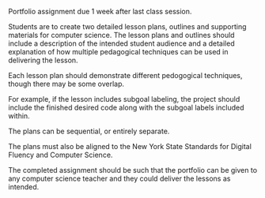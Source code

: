 Portfolio assignment due 1 week after last class session.

Students are to create two detailed lesson plans, outlines and supporting materials for computer science. The lesson plans and outlines should include a description of the intended student audience and a detailed explanation of how multiple pedagogical techniques can be used in delivering the lesson.

Each lesson plan should demonstrate different pedogogical techniques, though there may be some overlap.

For example, if the lesson includes subgoal labeling, the project should include the finished desired code along with the subgoal labels included within.

The plans can be sequential, or entirely separate.

The plans must also be aligned to the New York State Standards for Digital Fluency and Computer Science.

The completed assignment should be such that the portfolio can be given to any computer science teacher and they could deliver the lessons as intended.

